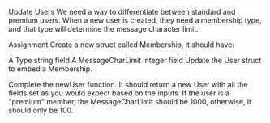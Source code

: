 Update Users
We need a way to differentiate between standard and premium users. When a new user is created, they need a membership type, and that type will determine the message character limit.

Assignment
Create a new struct called Membership, it should have:

A Type string field
A MessageCharLimit integer field
Update the User struct to embed a Membership.

Complete the newUser function. It should return a new User with all the fields set as you would expect based on the inputs. If the user is a "premium" member, the MessageCharLimit should be 1000, otherwise, it should only be 100.





